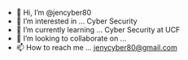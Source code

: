 - 👋 Hi, I’m @jencyber80
- 👀 I’m interested in ... Cyber Security
- 🌱 I’m currently learning ... Cyber Security at UCF
- 💞️ I’m looking to collaborate on ...
- 📫 How to reach me ... jenycyber80@gmail.com

<!---
jencyber80/jencyber80 is a ✨ special ✨ repository because its `README.md` (this file) appears on your GitHub profile.
You can click the Preview link to take a look at your changes.
--->
